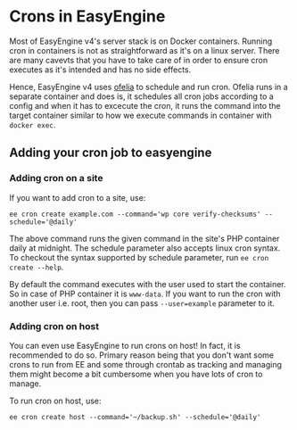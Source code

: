 # Crons in EasyEngine

Most of EasyEngine v4's server stack is on Docker containers. Running cron in containers is not as straightforward as it's on a linux server. There are many cavevts that you have to take care of in order to ensure cron executes as it's intended and has no side effects.

Hence, EasyEngine v4 uses [ofelia](https://github.com/mcuadros/ofelia) to schedule and run cron. Ofelia runs in a separate container and does is, it schedules all cron jobs according to a config and when it has to excecute the cron, it runs the command into the target container similar to how we execute commands in container with `docker exec`.

## Adding your cron job to easyengine

### Adding cron on a site

If you want to add cron to a site, use:
```
ee cron create example.com --command='wp core verify-checksums' --schedule='@daily'
```

The above command runs the given command in the site's PHP container daily at midnight. The schedule parameter also accepts linux cron syntax. To checkout the syntax supported by schedule parameter, run `ee cron create --help`.

By default the command executes with the user used to start the container. So in case of PHP container it is `www-data`. If you want to run the cron with another user i.e. root, then you can pass `--user=example` parameter to it.

### Adding cron on host

You can even use EasyEngine to run crons on host! In fact, it is recommended to do so. Primary reason being that you don't want some crons to run from EE and some through crontab as tracking and managing them might become a bit cumbersome when you have lots of cron to manage.

To run cron on host, use:
```
ee cron create host --command='~/backup.sh' --schedule='@daily'
```